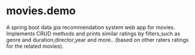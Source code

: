 # movies.demo
A spring boot data jpa recommendation system web app for movies.
Implements CRUD methods and prints similar ratings by filters,such as genre and duration,director,year and more..
(based on other raters ratings for the related movies).
